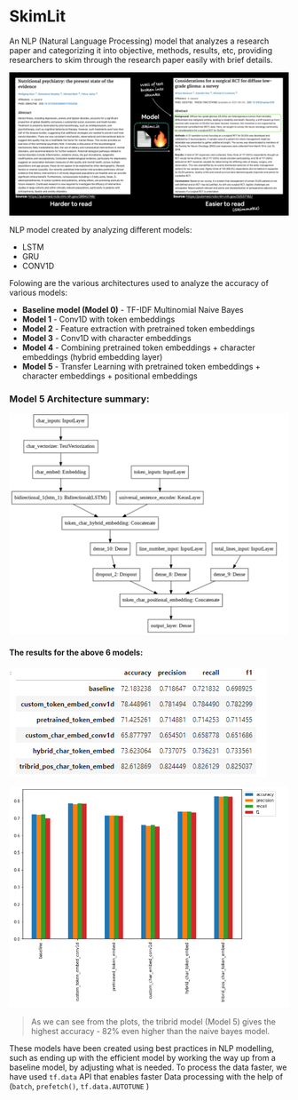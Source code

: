 # SkimLit

An NLP (Natural Language Processing) model that analyzes a research paper and categorizing it into objective, methods, results, etc, providing researchers to skim through the research paper easily with brief details.

![alt-text](https://github.com/gautamvr/SkimLit/blob/main/assets/skimlit.png)

NLP model created by analyzing different models:
- LSTM
- GRU
- CONV1D

Folowing are the various architectures used to analyze the accuracy of various models:

- **Baseline model (Model 0)** - TF-IDF Multinomial Naive Bayes
- **Model 1** - Conv1D with token embeddings
- **Model 2** - Feature extraction with pretrained token embeddings
- **Model 3** - Conv1D with character embeddings
- **Model 4** - Combining pretrained token embeddings + character embeddings (hybrid embedding layer)
- **Model 5** - Transfer Learning with pretrained token embeddings + character embeddings + positional embeddings

### Model 5 Architecture summary:

![alt-text](https://github.com/gautamvr/SkimLit/blob/main/assets/modelArchitecture.PNG)


#### The results for the above 6 models:

![alt-text](https://github.com/gautamvr/SkimLit/blob/main/assets/ResultsData.PNG)

![alt-text](https://github.com/gautamvr/SkimLit/blob/main/assets/ResultsDataPlot.PNG)

> As we can see from the plots, the tribrid model (Model 5) gives the highest accuracy - 82% even higher than the naive bayes model.

 These models have been created using best practices in NLP modelling, such as ending up with the efficient model by working the way up from a baseline model, by adjusting what is needed. To process the data faster, we have used `tf.data` API that enables faster Data processing with the help of (`batch`, `prefetch()`, `tf.data.AUTOTUNE` )

